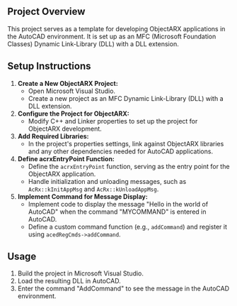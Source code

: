 ## Project Overview
 
This project serves as a template for developing ObjectARX applications in the AutoCAD environment. It is set up as an MFC (Microsoft Foundation Classes) Dynamic Link-Library (DLL) with a DLL extension.
 
## Setup Instructions
 
1. **Create a New ObjectARX Project:**
   - Open Microsoft Visual Studio.
   - Create a new project as an MFC Dynamic Link-Library (DLL) with a DLL extension.
2. **Configure the Project for ObjectARX:**
   - Modify C++ and Linker properties to set up the project for ObjectARX development.
3. **Add Required Libraries:**
   - In the project's properties settings, link against ObjectARX libraries and any other dependencies needed for AutoCAD applications.
4. **Define acrxEntryPoint Function:**
   - Define the `acrxEntryPoint` function, serving as the entry point for the ObjectARX application.
   - Handle initialization and unloading messages, such as `AcRx::kInitAppMsg` and `AcRx::kUnloadAppMsg`.
5. **Implement Command for Message Display:**
   - Implement code to display the message "Hello in the world of AutoCAD" when the command "MYCOMMAND" is entered in AutoCAD.
   - Define a custom command function (e.g., `addCommand`) and register it using `acedRegCmds->addCommand`.
 
## Usage
 
1. Build the project in Microsoft Visual Studio.
2. Load the resulting DLL in AutoCAD.
3. Enter the command "AddCommand" to see the message in the AutoCAD environment.